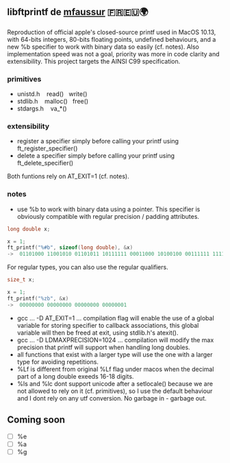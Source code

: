 ## libftprintf de [mfaussur](mailto:mfaussur@student.42lyon.fr?subject=[GitHub:%20libftprintf]%20) 🇫🇷🇪🇺🌍
Reproduction of official apple's closed-source printf used in MacOS 10.13, with 64-bits integers, 80-bits floating points, undefined behaviours, and a new %b specifier to work with binary data so easily (cf. notes). Also implementation speed was not a goal, priority was more in code clarity and extensibility. This project targets the AINSI C99 specification.

### primitives
* unistd.h&nbsp;&nbsp;&nbsp;&nbsp;read()&nbsp;&nbsp;&nbsp;write()
* stdlib.h&nbsp;&nbsp;&nbsp;&nbsp;malloc()&nbsp;&nbsp;&nbsp;free()
* stdargs.h&nbsp;&nbsp;&nbsp;&nbsp;va_*()

### extensibility
* register a specifier simply before calling your printf using ft_register_specifier()
* delete a specifier simply before calling your printf using ft_delete_specifier()

Both funtions rely on AT_EXIT=1 (cf. notes). 

### notes
* use %b to work with binary data using a pointer. This specifier is obviously compatible with regular precision / padding attributes.
```c
long double x;

x = 1;
ft_printf("%#b", sizeof(long double), &x)
->  01101000 11001010 01101011 10111111 00011000 10100100 00111111 11111111 10000000 00000000 00000000 00000000 00000000 00000000 00000000 00000000
```
For regular types, you can also use the regular qualifiers.
```c
size_t x;

x = 1;
ft_printf("%zb", &x)
->  00000000 00000000 00000000 00000001
```

* gcc ... -D AT_EXIT=1 ... compilation flag will enable the use of a global variable for storing specifier to callback associations, this global variable will then be freed at exit, using stdlib.h's atexit().
* gcc ... -D LDMAXPRECISION=1024 ... compilation will modify the max precision that printf will support when handling long doubles.
* all functions that exist with a larger type will use the one with a larger type for avoiding repetitions.
* %Lf&nbsp;is different from original %Lf flag under macos when the decimal part of a long double exeeds 16-18 digits.
* %ls and %lc dont support unicode after a setlocale() because we are not allowed to rely on it (cf. primitives), so I use the default behaviour and I dont rely on any utf conversion. No garbage in - garbage out.


## Coming soon 
- [ ] %e
- [ ] %a 
- [ ] %g
